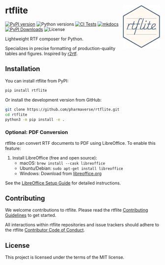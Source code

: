 # rtflite <img src="assets/logo.png" align="right" width="120" />

[![PyPI version](https://img.shields.io/pypi/v/rtflite)](https://pypi.org/project/rtflite/)
![Python versions](https://img.shields.io/pypi/pyversions/rtflite)
[![CI Tests](https://github.com/pharmaverse/rtflite/actions/workflows/ci-tests.yml/badge.svg)](https://github.com/pharmaverse/rtflite/actions/workflows/ci-tests.yml)
[![mkdocs](https://github.com/pharmaverse/rtflite/actions/workflows/mkdocs.yml/badge.svg)](https://pharmaverse.github.io/rtflite/)
[![PyPI Downloads](https://img.shields.io/pypi/dm/rtflite)](https://pypistats.org/packages/rtflite)
![License](https://img.shields.io/pypi/l/rtflite)

Lightweight RTF composer for Python.

Specializes in precise formatting of production-quality tables and figures. Inspired by [r2rtf](https://merck.github.io/r2rtf/).

## Installation

You can install rtflite from PyPI:

```bash
pip install rtflite
```

Or install the development version from GitHub:

```bash
git clone https://github.com/pharmaverse/rtflite.git
cd rtflite
python3 -m pip install -e .
```

### Optional: PDF Conversion

rtflite can convert RTF documents to PDF using LibreOffice. To enable this feature:

1. Install LibreOffice (free and open source):
   - macOS: `brew install --cask libreoffice`
   - Ubuntu/Debian: `sudo apt-get install libreoffice`
   - Windows: Download from [libreoffice.org](https://www.libreoffice.org/)


See the [LibreOffice Setup Guide](https://pharmaverse.github.io/rtflite/articles/libreoffice-setup/) for detailed instructions.

## Contributing

We welcome contributions to rtflite. Please read the rtflite
[Contributing Guidelines](https://pharmaverse.github.io/rtflite/contributing/)
to get started.

All interactions within rtflite repositories and issue trackers should adhere to
the rtflite [Contributor Code of Conduct](https://github.com/pharmaverse/rtflite/blob/main/CODE_OF_CONDUCT.md).

## License

This project is licensed under the terms of the MIT license.
